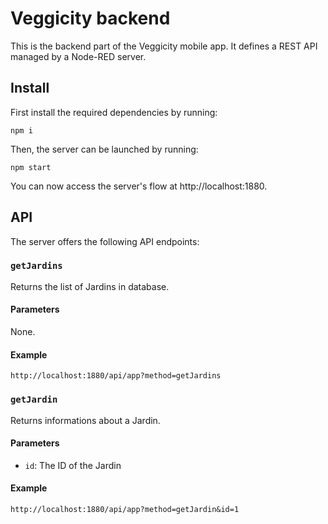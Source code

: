 # Veggicity backend

This is the backend part of the Veggicity mobile app. It defines a REST API managed by a Node-RED server.

## Install

First install the required dependencies by running:

    npm i

Then, the server can be launched by running:

    npm start

You can now access the server's flow at http://localhost:1880.

## API

The server offers the following API endpoints:

### `getJardins`

Returns the list of Jardins in database.

#### Parameters

None.

#### Example

`http://localhost:1880/api/app?method=getJardins`

### `getJardin`

Returns informations about a Jardin.

#### Parameters

- `id`: The ID of the Jardin

#### Example

`http://localhost:1880/api/app?method=getJardin&id=1`